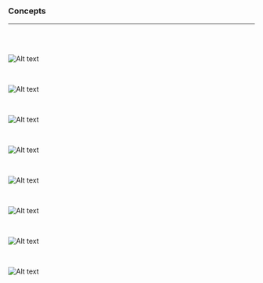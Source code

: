 ### Concepts
---

<br />
<br />

![Alt text](images/Capture)

<br />

![Alt text](images/Capture1)

<br />

![Alt text](images/Capture2)

<br />

![Alt text](images/Capture3)

<br />

![Alt text](images/Capture4)

<br />

![Alt text](images/Capture5)

<br />

![Alt text](images/Capture6)

<br />

![Alt text](images/Capture7)

<br />
